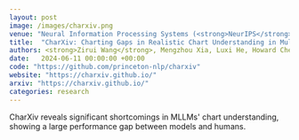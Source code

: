 ```yaml
---
layout: post
image: /images/charxiv.png
venue: "Neural Information Processing Systems (<strong>NeurIPS</strong>)<br>NeurIPS Workshop on Multimodal Algorithmic Reasoning (<strong><span style='color:red;'>Spotlight</span></strong>)<br>ECCV Workshop on Emergent Visual Abilities and Limits of Foundation Models"
title:  "CharXiv: Charting Gaps in Realistic Chart Understanding in Multimodal LLMs"
authors: <strong>Zirui Wang</strong>, Mengzhou Xia, Luxi He, Howard Chen, Yitao Liu, Richard Zhu, Kaiqu Liang, Xindi Wu, Haotian Liu, Sadhika Malladi, Alexis Chevalier, Sanjeev Arora, Danqi Chen
date:   2024-06-11 00:00:00 +00:00
code: "https://github.com/princeton-nlp/charxiv"
website: "https://charxiv.github.io/"
arxiv: "https://charxiv.github.io/"
categories: research
---
```

CharXiv reveals significant shortcomings in MLLMs' chart understanding, showing a large performance gap between models and humans.